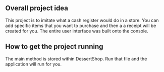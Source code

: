 ## Overall project idea

This project is to imitate what a cash register would do in a store. You can add specific items that you want to purchase and then a a receipt will be created for you. The entire user interface was built onto the console.

## How to get the project running

The main method is stored within DessertShop. Run that file and the application will run for you.
